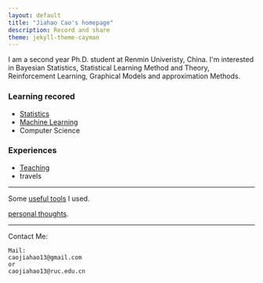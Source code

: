 ```yaml
---
layout: default
title: "Jiahao Cao's homepage"
description: Record and share
theme: jekyll-theme-cayman
---
```



I am a second year Ph.D. student at Renmin Univeristy, China.  I'm interested in Bayesian Statistics, Statistical Learning Method and Theory, Reinforcement Learning, Graphical Models and approximation Methods. 


### Learning recored
- [Statistics](./Statistics/Statistics.html)
- [Machine Learning](./Machine_Learning/Machine_Learning.html)
- Computer Science


### Experiences
* [Teaching](./Teaching/Teaching.html)
* travels

---
Some [useful tools](./myTools/myTools.html) I used.




[personal thoughts](./Personal_Thoughts/Personal_Thoughts.html).

---
Contact Me:

```
Mail:
caojiahao13@gmail.com
or
caojiahao13@ruc.edu.cn
```
